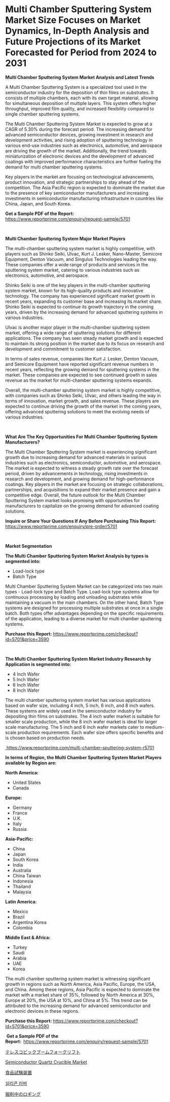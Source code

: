 <p><h1>Multi Chamber Sputtering System Market Size Focuses on Market Dynamics, In-Depth Analysis and Future Projections of its Market Forecasted for Period from 2024 to 2031</h1></p><p><strong>Multi Chamber Sputtering System Market Analysis and Latest Trends</strong></p>
<p><p>A Multi Chamber Sputtering System is a specialized tool used in the semiconductor industry for the deposition of thin films on substrates. It consists of multiple chambers, each with its own target material, allowing for simultaneous deposition of multiple layers. This system offers higher throughput, improved film quality, and increased flexibility compared to single chamber sputtering systems.</p><p>The Multi Chamber Sputtering System Market is expected to grow at a CAGR of 5.30% during the forecast period. The increasing demand for advanced semiconductor devices, growing investment in research and development activities, and rising adoption of sputtering technology in various end-use industries such as electronics, automotive, and aerospace are driving the growth of the market. Additionally, the trend towards miniaturization of electronic devices and the development of advanced coatings with improved performance characteristics are further fueling the demand for multi chamber sputtering systems.</p><p>Key players in the market are focusing on technological advancements, product innovation, and strategic partnerships to stay ahead of the competition. The Asia Pacific region is expected to dominate the market due to the presence of key semiconductor manufacturers and increasing investments in semiconductor manufacturing infrastructure in countries like China, Japan, and South Korea.</p></p>
<p><strong>Get a Sample PDF of the Report:&nbsp;</strong> <a href="https://www.reportprime.com/enquiry/request-sample/5701">https://www.reportprime.com/enquiry/request-sample/5701</a></p>
<p>&nbsp;</p>
<p><strong>Multi Chamber Sputtering System Major Market Players</strong></p>
<p><p>The multi-chamber sputtering system market is highly competitive, with players such as Shinko Seiki, Ulvac, Kurt J. Lesker, Nano-Master, Semicore Equipment, Denton Vacuum, and Singulus Technologies leading the way. These companies offer a wide range of products and services in the sputtering system market, catering to various industries such as electronics, automotive, and aerospace.</p><p>Shinko Seiki is one of the key players in the multi-chamber sputtering system market, known for its high-quality products and innovative technology. The company has experienced significant market growth in recent years, expanding its customer base and increasing its market share. Shinko Seiki is expected to continue its growth trajectory in the coming years, driven by the increasing demand for advanced sputtering systems in various industries.</p><p>Ulvac is another major player in the multi-chamber sputtering system market, offering a wide range of sputtering solutions for different applications. The company has seen steady market growth and is expected to maintain its strong position in the market due to its focus on research and development and commitment to customer satisfaction.</p><p>In terms of sales revenue, companies like Kurt J. Lesker, Denton Vacuum, and Semicore Equipment have reported significant revenue numbers in recent years, reflecting the growing demand for sputtering systems in the market. These companies are expected to see continued growth in sales revenue as the market for multi-chamber sputtering systems expands.</p><p>Overall, the multi-chamber sputtering system market is highly competitive, with companies such as Shinko Seiki, Ulvac, and others leading the way in terms of innovation, market growth, and sales revenue. These players are expected to continue driving the growth of the market in the coming years, offering advanced sputtering solutions to meet the evolving needs of various industries.</p></p>
<p>&nbsp;</p>
<p><strong>What Are The Key Opportunities For Multi Chamber Sputtering System Manufacturers?</strong></p>
<p><p>The Multi Chamber Sputtering System market is experiencing significant growth due to increasing demand for advanced materials in various industries such as electronics, semiconductor, automotive, and aerospace. The market is expected to witness a steady growth rate over the forecast period, driven by advancements in technology, rising investments in research and development, and growing demand for high-performance coatings. Key players in the market are focusing on strategic collaborations, partnerships, and acquisitions to expand their market presence and gain a competitive edge. Overall, the future outlook for the Multi Chamber Sputtering System market looks promising with opportunities for manufacturers to capitalize on the growing demand for advanced coating solutions.</p></p>
<p><strong>Inquire or Share Your Questions If Any Before Purchasing This Report:</strong> <a href="https://www.reportprime.com/enquiry/pre-order/5701">https://www.reportprime.com/enquiry/pre-order/5701</a></p>
<p>&nbsp;</p>
<p><strong>Market Segmentation</strong></p>
<p><strong>The Multi Chamber Sputtering System Market Analysis by types is segmented into:</strong></p>
<p><ul><li>Load-lock type</li><li>Batch Type</li></ul></p>
<p><p>Multi Chamber Sputtering System Market can be categorized into two main types - Load-lock type and Batch Type. Load-lock type systems allow for continuous processing by loading and unloading substrates while maintaining a vacuum in the main chambers. On the other hand, Batch Type systems are designed for processing multiple substrates at once in a single batch. Both types offer advantages depending on the specific requirements of the application, leading to a diverse market for multi chamber sputtering systems.</p></p>
<p><strong>Purchase this Report:&nbsp;</strong><a href="https://www.reportprime.com/checkout?id=5701&price=3590">https://www.reportprime.com/checkout?id=5701&price=3590</a></p>
<p>&nbsp;</p>
<p><strong>The Multi Chamber Sputtering System Market Industry Research by Application is segmented into:</strong></p>
<p><ul><li>4 Inch Wafer</li><li>5 Inch Wafer</li><li>6 Inch Wafer</li><li>8 Inch Wafer</li></ul></p>
<p><p>The multi chamber sputtering system market has various applications based on wafer size, including 4 inch, 5 inch, 6 inch, and 8 inch wafers. These systems are widely used in the semiconductor industry for depositing thin films on substrates. The 4 inch wafer market is suitable for smaller scale production, while the 8 inch wafer market is ideal for larger scale manufacturing. The 5 inch and 6 inch wafer markets cater to medium-scale production requirements. Each wafer size offers specific benefits and is chosen based on production needs.</p></p>
<p><a href="https://www.reportprime.com/multi-chamber-sputtering-system-r5701">&nbsp;https://www.reportprime.com/multi-chamber-sputtering-system-r5701</a></p>
<p><strong>In terms of Region, the Multi Chamber Sputtering System Market Players available by Region are:</strong></p>
<p>
    <p> <strong> North America: </strong>
        <ul>
            <li>United States</li>
            <li>Canada</li>
        </ul>
        </p> 
    <p> <strong> Europe: </strong>
        <ul>
            <li>Germany</li>
            <li>France</li>
            <li>U.K.</li>
            <li>Italy</li>
            <li>Russia</li>
        </ul>
        </p> 
    <p> <strong> Asia-Pacific: </strong>
        <ul>
            <li>China</li>
            <li>Japan</li>
            <li>South Korea</li>
            <li>India</li>
            <li>Australia</li>
            <li>China Taiwan</li>
            <li>Indonesia</li>
            <li>Thailand</li>
            <li>Malaysia</li>
        </ul>
        </p> 
    <p> <strong> Latin America: </strong>
        <ul>
            <li>Mexico</li>
            <li>Brazil</li>
            <li>Argentina Korea</li>
            <li>Colombia</li>
        </ul>
        </p> 
    <p> <strong> Middle East & Africa: </strong>
        <ul>
            <li>Turkey</li>
            <li>Saudi</li>
            <li>Arabia</li>
            <li>UAE</li>
            <li>Korea</li>
        </ul>
    </p>
    </p>
<p><p>The multi chamber sputtering system market is witnessing significant growth in regions such as North America, Asia Pacific, Europe, the USA, and China. Among these regions, Asia Pacific is expected to dominate the market with a market share of 35%, followed by North America at 30%, Europe at 20%, the USA at 10%, and China at 5%. This trend can be attributed to the increasing demand for advanced semiconductor and electronic devices in these regions.</p></p>
<p><strong>Purchase this Report: </strong><a href="https://www.reportprime.com/checkout?id=5701&price=3590">https://www.reportprime.com/checkout?id=5701&price=3590</a></p>
<p>&nbsp;<strong>Get a Sample PDF of the Report:&nbsp;&nbsp;</strong><a href="https://www.reportprime.com/enquiry/request-sample/5701">https://www.reportprime.com/enquiry/request-sample/5701</a></p>
<p><strong></strong></p>
<p><p><a href="https://medium.com/@barrycuda1974/%E3%83%86%E3%83%AC%E3%82%B9%E3%82%B3%E3%83%94%E3%83%83%E3%82%AF%E3%83%96%E3%83%BC%E3%83%A0%E3%83%95%E3%82%A9%E3%83%BC%E3%82%AF%E3%83%AA%E3%83%95%E3%83%88%E3%83%88%E3%83%A9%E3%83%83%E3%82%AF%E5%B8%82%E5%A0%B4%E3%81%AF-2021%E5%B9%B4%E3%81%BE%E3%81%A7%E3%81%AE%E5%B8%82%E5%A0%B4%E3%82%B7%E3%82%A7%E3%82%A2-%E3%82%B5%E3%82%A4%E3%82%BA-%E3%81%8A%E3%82%88%E3%81%B3%E4%BA%88%E6%B8%AC%E3%81%95%E3%82%8C%E3%82%8B%E4%BA%88%E6%B8%AC%E3%81%AB%E7%84%A6%E7%82%B9%E3%82%92%E5%BD%93%E3%81%A6%E3%81%A6%E3%81%84%E3%81%BE%E3%81%99-a2d08dcad982">テレスコピックブームフォークリフト</a></p><p><a href="https://github.com/AndreanneHane2023/Market-Research-Report-List-1/blob/main/semiconductor-quartz-crucible-market.md">Semiconductor Quartz Crucible Market</a></p><p><a href="https://github.com/FrancoWeber2023/Market-Research-Report-List-1/blob/main/648983674383.md">食品試験装置</a></p><p><a href="https://github.com/AidenReinger/Market-Research-Report-List-1/blob/main/489202270911.md">실리콘 러버</a></p><p><a href="https://medium.com/@slbola/logging-while-drilling-lwd-%E5%B8%82%E5%A0%B4%E3%81%AF-%E5%B8%82%E5%A0%B4%E3%82%B7%E3%82%A7%E3%82%A2-%E3%82%B5%E3%82%A4%E3%82%BA-%E3%81%8A%E3%82%88%E3%81%B32031%E5%B9%B4%E3%81%BE%E3%81%A7%E3%81%AE%E4%BA%88%E6%B8%AC%E3%81%AB%E7%84%A6%E7%82%B9%E3%82%92%E5%BD%93%E3%81%A6%E3%81%A6%E3%81%84%E3%81%BE%E3%81%99-376d1b5cbdca">掘削中のロギング</a></p></p>